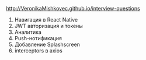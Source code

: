 http://VeronikaMishkovec.github.io/interview-questions

1. Навигация в React Native 
2. JWT авторизация и токены
3. Аналитика
4. Push-нотификация
5. Добавление Splashscreen
6. interceptors в axios